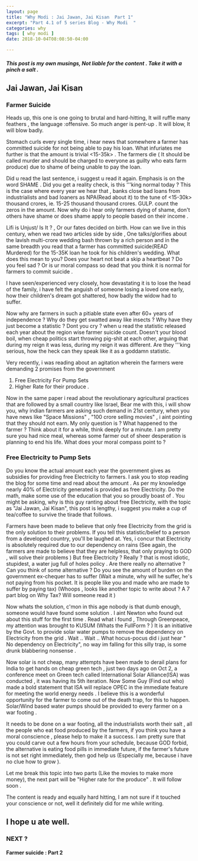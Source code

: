```yaml
---
layout: page
title: "Why Modi : Jai Jawan, Jai Kisan  Part 1"
excerpt: "Part 4.1 of 5 series Blog - Why Modi  "
categories: why
tags: [ why modi ]
date: 2018-10-04T08:08:50-04:00

---
```


##### This post is my own musings, Not liable for the content . Take it with a pinch a salt .



## Jai Jawan, Jai Kisan

### Farmer Suicide

Heads up, this one is one going to brutal and hard-hitting,  It will ruffle many feathers , the language :offensive. So much anger is pent-up . It will blow, It will blow badly.

Stomach curls every single time, i hear news that somewhere a farmer has committed suicide for not being able to pay his loan. What infuriates me further is that the amount is trivial <15-35k> . The farmers die ( It should be called murder and should be charged to everyone as guilty who eats farm produce) due to shame of being unable to pay the loan.

Did u read the last sentence, i suggest u read it again. Emphasis is on the word SHAME . Did you get a reality check, is this '''king normal today ? This is the case where  every year we hear that , banks close bad loans from industrialists and bad loaners as NPA(Read about it) to the tune of <15-30k> thousand crores, ie. 15-25 thousand thousand crores. GULP. count the zeros in the amount. Now why do i hear only farmers dying of shame, don't others have shame or does shame apply to people based on their income .

Lifi is Unjust/ Is It ? , Or our fates decided on birth. How can we live in this century, when we read two articles side by side , One talks/glorifies about the lavish multi-crore wedding bash thrown by a rich person and in the same breadth you read that a farmer has committed suicide(READ Murdered) for the 15-35K loan he took for his children's wedding.  What does this mean to you? Does your heart not beat a skip a heartbeat ? Do you feel sad ? Or is ur moral compass so dead that you think it is normal for farmers to commit suicide .

I have seen/experienced very closely, how devastating it is to lose the head of the family, i have felt the anguish of someone losing a loved one early, how their children's dream got shattered, how badly the widow had to suffer.

Now why are farmers in such a pitiable state even after 60+ years of independence ? Why do they get swatted away like insects ? Why have they just become a statistic ? Dont you cry ? when u read the statistic released each year about the region wise farmer suicide count.
Doesn't your blood boil, when cheap politics start throwing pig-shit at each other, arguing that during my reign it was less, during my reign it was different. Are they '''king serious, how the heck can they speak like it as a goddamn statistic.

Very recently, i was reading about an agitation wherein the farmers were demanding 2 promises from the government
1. Free Electricity For Pump Sets
2. Higher Rate for their produce .

Now in the same paper i read about the revolutionary agricultural practices that are followed by a small country like Israel, Bear me with this, i will show you, why indian farmers are asking such demand in 21st century, when you have news like "Space Missions" , "100 crore selling movies" , i aint pointing that they should not earn. My only question is ? What happened to the farmer ? Think about it for a while, think deeply for a minute. I am pretty sure you had nice meal, whereas some farmer out of sheer desperation is planning to end his life. What does your moral compass point to ?

### Free Electricity to Pump Sets
Do you know the actual amount each year the government gives as subsidies for providing free Electricity to farmers. I ask you to stop reading the blog for some time and read about the amount . As per my knowledge nearly 40% of Electricity generated is provided as free Electricity.  Do the math, make some use of the education that you so proudly boast of . You might be asking, why is this guy ranting about free Electricity, with the topic as "Jai Jawan, Jai Kisan", this post is lengthy, i suggest you make a cup of tea/coffee to survive the tirade that follows.

Farmers have been made to believe that only free Electricity from the grid is the only solution to their problems. If you tell this statistic/belief to a person from a developed country, you'll be laughed at. Yes, i concur that Electricity is absolutely required due to our dependency on rains (See again, the farmers are made to believe that they are helpless, that only praying to GOD , will solve their problems )
But free Electricity ? Really ? that is most idiotic, stupidest, a water jug full of holes policy . Are there really no alternative ? Can you think of some alternative ? Do you see the amount of burden on the government ex-chequer has to suffer (Wait a minute, why will he suffer, he's not paying from his pocket. It is people like you and made who are made to suffer by paying tax) (Whoops , looks like another topic to write about ? A 7 part blog on Why Tax? Will someone read it )

Now whats the solution, c'mon in this age nobody is that dumb enough, someone would have found some solution . I aint Newton who found out about this stuff for the first time . Read what i found , Through Greenpeace, my attention was brought to KUSUM (Whats the  FullForm ? )
It is an initiative by the Govt. to provide solar water pumps to remove the dependency on Electricity from the grid . Wait .. Wait .. What hocus-pocus did i just hear " No dependency on Electricity", no way im falling for this silly trap, is some drunk blabbering nonsense .

Now solar is not cheap, many attempts have been made to derail plans for India to get hands on cheap green tech , just two days ago on Oct 2, a conference meet on Green tech called International Solar Alliance(ISA) was conducted , it was having its 5th iteration.  Now Some Guy (Find out who) made a bold statement that ISA will replace  OPEC in the immediate feature for meeting the world energy needs .
I believe this is a wonderful opportunity for the farmer to come out of the death trap, for this to happen. Solar/Wind based water pumps should be provided to every farmer on a war footing .

It needs to be done on a war footing, all the industrialists worth their salt , all the people who eat food produced by the farmers, if you think you have a moral conscience , please help to make it a success.  I am pretty sure that you could carve out a few hours from your schedule, because GOD forbid, the alternative is eating food pills in immediate future, if the farmer's future is not set right immediately, then god help us (Especially me, because i have no clue how to grow ).

Let me break this topic into two parts (Like the movies to make more money), the next part will be "Higher rate for the produce" . It will follow soon .

The content is ready and equally hard hitting, I am not sure if it touched your conscience or not, well it definitely did for me while writing.

## I hope u ate well.

### NEXT ?
#### Farmer suicide  : Part 2
